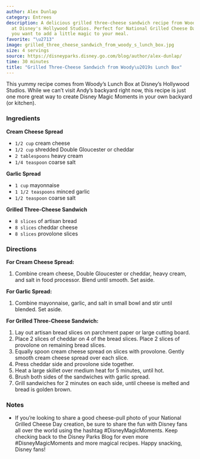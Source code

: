 ```yaml
---
author: Alex Dunlap
category: Entrees
description: A delicious grilled three-cheese sandwich recipe from Woody's Lunch Box
  at Disney's Hollywood Studios. Perfect for National Grilled Cheese Day or any day
  you want to add a little magic to your meal.
favorite: "\u2713"
image: grilled_three_cheese_sandwich_from_woody_s_lunch_box.jpg
size: 4 servings
source: https://disneyparks.disney.go.com/blog/author/alex-dunlap/
time: 30 minutes
title: "Grilled Three-Cheese Sandwich from Woody\u2019s Lunch Box"
---
```

This yummy recipe comes from Woody’s Lunch Box at Disney’s Hollywood Studios. While we can’t visit Andy’s backyard right now, this recipe is just one more great way to create Disney Magic Moments in your own backyard (or kitchen).

### Ingredients

**Cream Cheese Spread**
* `1/2 cup` cream cheese
* `1/2 cup` shredded Double Gloucester or cheddar
* `2 tablespoons` heavy cream
* `1/4 teaspoon` coarse salt

**Garlic Spread**
* `1 cup` mayonnaise
* `1 1/2 teaspoons` minced garlic
* `1/2 teaspoon` coarse salt

**Grilled Three-Cheese Sandwich**
* `8 slices` of artisan bread
* `8 slices` cheddar cheese
* `8 slices` provolone slices

### Directions

**For Cream Cheese Spread:**
1. Combine cream cheese, Double Gloucester or cheddar, heavy cream, and salt in food processor. Blend until smooth. Set aside.

**For Garlic Spread:**
1. Combine mayonnaise, garlic, and salt in small bowl and stir until blended. Set aside.

**For Grilled Three-Cheese Sandwich:**
1. Lay out artisan bread slices on parchment paper or large cutting board.
2. Place 2 slices of cheddar on 4 of the bread slices. Place 2 slices of provolone on remaining bread slices.
3. Equally spoon cream cheese spread on slices with provolone. Gently smooth cream cheese spread over each slice.
4. Press cheddar side and provolone side together.
5. Heat a large skillet over medium heat for 5 minutes, until hot.
6. Brush both sides of the sandwiches with garlic spread.
7. Grill sandwiches for 2 minutes on each side, until cheese is melted and bread is golden brown.

### Notes

- If you’re looking to share a good cheese-pull photo of your National Grilled Cheese Day creation, be sure to share the fun with Disney fans all over the world using the hashtag #DisneyMagicMoments. Keep checking back to the Disney Parks Blog for even more #DisneyMagicMoments and more magical recipes. Happy snacking, Disney fans!